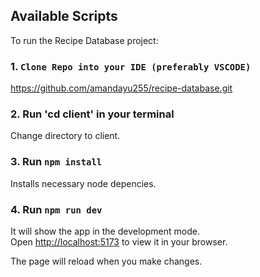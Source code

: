 ## Available Scripts

To run the Recipe Database project:

### 1. `Clone Repo into your IDE (preferably VSCODE)`

https://github.com/amandayu255/recipe-database.git

### 2. Run 'cd client' in your terminal

Change directory to client.

### 3. Run `npm install`

Installs necessary node depencies.

### 4. Run `npm run dev`

It will show the app in the development mode.\
Open [http://localhost:5173](http://localhost:5173) to view it in your browser.

The page will reload when you make changes.
